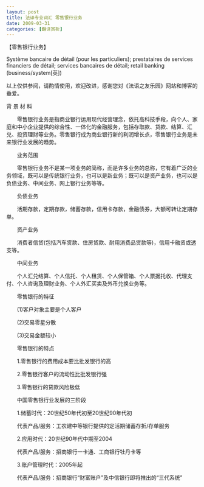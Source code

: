 ```yaml
---
layout: post
title: 法译专业词汇 零售银行业务
date: 2009-03-31
categories: [翻译赏析]  
---
```


【零售银行业务】

Système bancaire de détail (pour les particuliers); prestataires de services financiers de détail; services bancaires de détail; retail banking (business/system[英])

以上仅供参阅，请酌情使用，欢迎改进，感谢您对《法语之友乐园》网站和博客的垂爱。

背 景 材 料

　　零售银行业务是指商业银行运用现代经营理念，依托高科技手段，向个人、家庭和中小企业提供的综合性、一体化的金融服务，包括存取款、贷款、结算、汇兑、投资理财等业务。零售银行成为商业银行新的利润增长点，零售银行业务是未来银行业发展的趋势。

　　业务范围

　　零售银行业务不是某一项业务的简称，而是许多业务的总称，它有着广泛的业务领域，既可以是传统银行业务，也可以是新业务；既可以是资产业务，也可以是负债业务、中间业务、网上银行业务等等。

　　负债业务

　　活期存款，定期存款，储蓄存款，信用卡存款，金融债券，大额可转让定期存单。

　　资产业务

　　消费者信贷(包括汽车贷款、住房贷款、耐用消费品贷款等)，信用卡融资或透支等。

　　中间业务

　　个人汇兑结算、个人信托、个人租赁、个人保管箱、个人票据托收、代理支付、个人咨询及理财业务、个人外汇买卖及外币兑换业务等。

　　零售银行的特征

　　(1)客户对象主要是个人客户

　　(2)交易零星分散

　　(3)交易金额较小

　　零售银行的特点

　　1.零售银行的费用成本要比批发银行的高

　　2.零售银行客户的流动性比批发银行强

　　3.零售银行的贷款风险极低

　　中国零售银行业发展的三阶段

　　1.储蓄时代：20世纪50年代初至20世纪90年代初

　　代表产品/服务：工农建中等银行提供的定活期储蓄存折/存单服务

　　2.应用时代：20世纪90年代中期至2004

　　代表产品/服务：招商银行一卡通、工商银行牡丹卡等

　　3.账户管理时代：2005年起

　　代表产品/服务：招商银行“财富账户”及中信银行即将推出的“三代系统”
